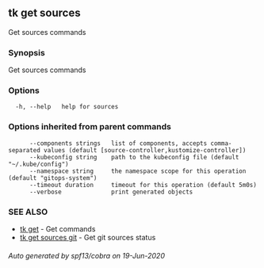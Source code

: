 ## tk get sources

Get sources commands

### Synopsis

Get sources commands

### Options

```
  -h, --help   help for sources
```

### Options inherited from parent commands

```
      --components strings   list of components, accepts comma-separated values (default [source-controller,kustomize-controller])
      --kubeconfig string    path to the kubeconfig file (default "~/.kube/config")
      --namespace string     the namespace scope for this operation (default "gitops-system")
      --timeout duration     timeout for this operation (default 5m0s)
      --verbose              print generated objects
```

### SEE ALSO

* [tk get](tk_get.md)	 - Get commands
* [tk get sources git](tk_get_sources_git.md)	 - Get git sources status

###### Auto generated by spf13/cobra on 19-Jun-2020
